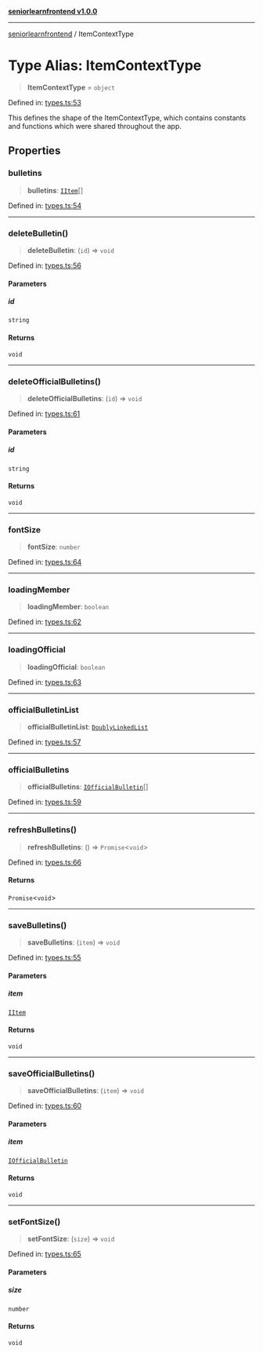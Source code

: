 [**seniorlearnfrontend v1.0.0**](../README.md)

***

[seniorlearnfrontend](../README.md) / ItemContextType

# Type Alias: ItemContextType

> **ItemContextType** = `object`

Defined in: [types.ts:53](https://github.com/SeniorLearnSSJ/SLearnMobAppsFrontend/blob/e7fab732a0ff1bf0dfc0d090a0055a951040816f/types.ts#L53)

This defines the shape of the ItemContextType, which contains constants and functions which were shared throughout the app.

## Properties

### bulletins

> **bulletins**: [`IItem`](../interfaces/IItem.md)[]

Defined in: [types.ts:54](https://github.com/SeniorLearnSSJ/SLearnMobAppsFrontend/blob/e7fab732a0ff1bf0dfc0d090a0055a951040816f/types.ts#L54)

***

### deleteBulletin()

> **deleteBulletin**: (`id`) => `void`

Defined in: [types.ts:56](https://github.com/SeniorLearnSSJ/SLearnMobAppsFrontend/blob/e7fab732a0ff1bf0dfc0d090a0055a951040816f/types.ts#L56)

#### Parameters

##### id

`string`

#### Returns

`void`

***

### deleteOfficialBulletins()

> **deleteOfficialBulletins**: (`id`) => `void`

Defined in: [types.ts:61](https://github.com/SeniorLearnSSJ/SLearnMobAppsFrontend/blob/e7fab732a0ff1bf0dfc0d090a0055a951040816f/types.ts#L61)

#### Parameters

##### id

`string`

#### Returns

`void`

***

### fontSize

> **fontSize**: `number`

Defined in: [types.ts:64](https://github.com/SeniorLearnSSJ/SLearnMobAppsFrontend/blob/e7fab732a0ff1bf0dfc0d090a0055a951040816f/types.ts#L64)

***

### loadingMember

> **loadingMember**: `boolean`

Defined in: [types.ts:62](https://github.com/SeniorLearnSSJ/SLearnMobAppsFrontend/blob/e7fab732a0ff1bf0dfc0d090a0055a951040816f/types.ts#L62)

***

### loadingOfficial

> **loadingOfficial**: `boolean`

Defined in: [types.ts:63](https://github.com/SeniorLearnSSJ/SLearnMobAppsFrontend/blob/e7fab732a0ff1bf0dfc0d090a0055a951040816f/types.ts#L63)

***

### officialBulletinList

> **officialBulletinList**: [`DoublyLinkedList`](../classes/DoublyLinkedList.md)

Defined in: [types.ts:57](https://github.com/SeniorLearnSSJ/SLearnMobAppsFrontend/blob/e7fab732a0ff1bf0dfc0d090a0055a951040816f/types.ts#L57)

***

### officialBulletins

> **officialBulletins**: [`IOfficialBulletin`](../interfaces/IOfficialBulletin.md)[]

Defined in: [types.ts:59](https://github.com/SeniorLearnSSJ/SLearnMobAppsFrontend/blob/e7fab732a0ff1bf0dfc0d090a0055a951040816f/types.ts#L59)

***

### refreshBulletins()

> **refreshBulletins**: () => `Promise`\<`void`\>

Defined in: [types.ts:66](https://github.com/SeniorLearnSSJ/SLearnMobAppsFrontend/blob/e7fab732a0ff1bf0dfc0d090a0055a951040816f/types.ts#L66)

#### Returns

`Promise`\<`void`\>

***

### saveBulletins()

> **saveBulletins**: (`item`) => `void`

Defined in: [types.ts:55](https://github.com/SeniorLearnSSJ/SLearnMobAppsFrontend/blob/e7fab732a0ff1bf0dfc0d090a0055a951040816f/types.ts#L55)

#### Parameters

##### item

[`IItem`](../interfaces/IItem.md)

#### Returns

`void`

***

### saveOfficialBulletins()

> **saveOfficialBulletins**: (`item`) => `void`

Defined in: [types.ts:60](https://github.com/SeniorLearnSSJ/SLearnMobAppsFrontend/blob/e7fab732a0ff1bf0dfc0d090a0055a951040816f/types.ts#L60)

#### Parameters

##### item

[`IOfficialBulletin`](../interfaces/IOfficialBulletin.md)

#### Returns

`void`

***

### setFontSize()

> **setFontSize**: (`size`) => `void`

Defined in: [types.ts:65](https://github.com/SeniorLearnSSJ/SLearnMobAppsFrontend/blob/e7fab732a0ff1bf0dfc0d090a0055a951040816f/types.ts#L65)

#### Parameters

##### size

`number`

#### Returns

`void`
